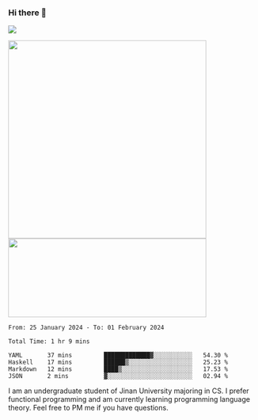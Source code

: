 ### Hi there 👋

<!--
**pe200012/pe200012** is a ✨ _special_ ✨ repository because its `README.md` (this file) appears on your GitHub profile.

Here are some ideas to get you started:

- 🔭 I’m currently working on ...
- 🌱 I’m currently learning ...
- 👯 I’m looking to collaborate on ...
- 🤔 I’m looking for help with ...
- 💬 Ask me about ...
- 📫 How to reach me: ...
- 😄 Pronouns: ...
- ⚡ Fun fact: ...
-->
![](https://www.codewars.com/users/pe200012/badges/large)
<p>
    <img width="400em" src="https://github-readme-stats-git-masterrstaa-rickstaa.vercel.app/api?username=pe200012&show_icons=true&icon_color=f44336&title_color=757de8&rank_icon=github">
    <img width="400em" height="159em" src="https://github-readme-stats-git-masterrstaa-rickstaa.vercel.app/api/top-langs/?username=pe200012&hide=html,cmake,css&title_color=757de8&layout=compact">
</p>

<!--START_SECTION:waka-->

```all_time
From: 25 January 2024 - To: 01 February 2024

Total Time: 1 hr 9 mins

YAML       37 mins         █████████████▓░░░░░░░░░░░   54.30 %
Haskell    17 mins         ██████▒░░░░░░░░░░░░░░░░░░   25.23 %
Markdown   12 mins         ████▒░░░░░░░░░░░░░░░░░░░░   17.53 %
JSON       2 mins          ▓░░░░░░░░░░░░░░░░░░░░░░░░   02.94 %
```

<!--END_SECTION:waka-->

I am an undergraduate student of Jinan University majoring in CS. I prefer functional programming and am currently learning programming language theory. Feel free to PM me if you have questions.
